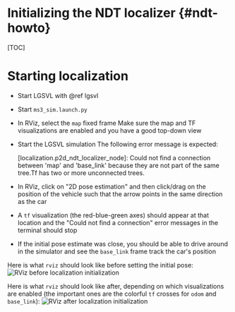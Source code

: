 Initializing the NDT localizer {#ndt-howto}
==============================

[TOC]

# Starting localization

* Start LGSVL with @ref lgsvl
* Start `ms3_sim.launch.py`
* In RViz, select the `map` fixed frame
Make sure the map and TF visualizations are enabled and you have a good top-down view
* Start the LGSVL simulation
The following error message is expected:

  [localization.p2d_ndt_localizer_node]: Could not find a connection between 'map' and 'base_link' because they are not part of the same tree.Tf has two or more unconnected trees.

* In RViz, click on "2D pose estimation" and then click/drag on the position of the vehicle such that the arrow points in the same direction as the car
* A `tf` visualization (the red-blue-green axes) should appear at that location and the "Could not find a connection" error messages in the terminal should stop
* If the initial pose estimate was close, you should be able to drive around in the simulator and see the `base_link` frame track the car's position

Here is what `rviz` should look like before setting the initial pose:
![RViz before localization initialization](images/avp_before_localization.png)

Here is what `rviz` should look like after, depending on which visualizations are enabled (the important ones are the colorful `tf` crosses for `odom` and `base_link`):
![RViz after localization initialization](images/avp_after_localization.png)
